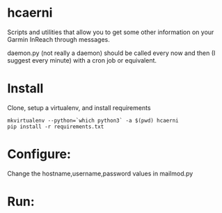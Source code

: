 # hcaerni
Scripts and utilities that allow you to get some other information on your Garmin InReach through messages.

daemon.py (not really a daemon) should be called every now and then (I suggest every minute) with a cron job or equivalent.

# Install

Clone, setup a virtualenv, and install requirements

```
mkvirtualenv --python=`which python3` -a $(pwd) hcaerni
pip install -r requirements.txt
```

# Configure:
Change the hostname,username,password values in mailmod.py

# Run:
